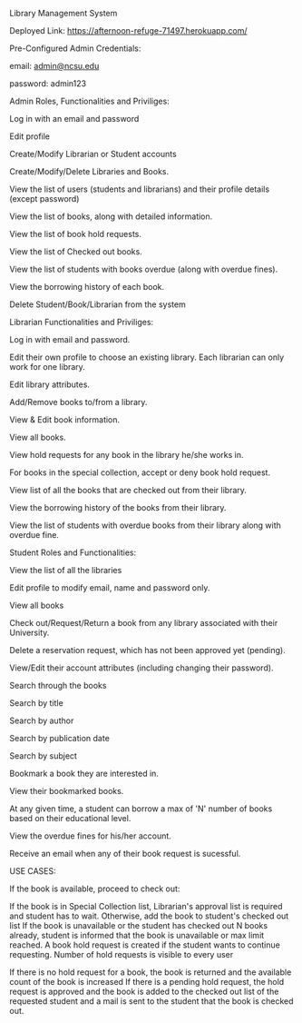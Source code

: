 Library Management System

Deployed Link: https://afternoon-refuge-71497.herokuapp.com/

Pre-Configured Admin Credentials:

email: admin@ncsu.edu

password: admin123

Admin Roles, Functionalities and Priviliges:

Log in with an email and password

Edit profile

Create/Modify Librarian or Student accounts

Create/Modify/Delete Libraries and Books.

View the list of users (students and librarians) and their profile details (except password)

View the list of books, along with detailed information.

View the list of book hold requests.

View the list of Checked out books.

View the list of students with books overdue (along with overdue fines).

View the borrowing history of each book.

Delete Student/Book/Librarian from the system


Librarian Functionalities and Priviliges:


Log in with email and password.

Edit their own profile to choose an existing library. Each librarian can only work for one library.

Edit library attributes.

Add/Remove books to/from a library.

View & Edit book information.

View all books.

View hold requests for any book in the library he/she works in.

For books in the special collection, accept or deny book hold request.

View list of all the books that are checked out from their library.

View the borrowing history of the books from their library.

View the list of students with overdue books from their library along with overdue fine.


Student Roles and Functionalities:


View the list of all the libraries

Edit profile to modify email, name and password only.

View all books

Check out/Request/Return a book from any library associated with their University.

Delete a reservation request, which has not been approved yet (pending).

View/Edit their account attributes (including changing their password).

Search through the books

Search by title

Search by author

Search by publication date

Search by subject

Bookmark a book they are interested in.

View their bookmarked books.

At any given time, a student can borrow a max of 'N' number of books based on their educational level.

View the overdue fines for his/her account.

Receive an email when any of their book request is sucessful.

USE CASES:

If the book is available, proceed to check out:

If the book is in Special Collection list, Librarian's approval list is required and student has to wait.
Otherwise, add the book to student's checked out list
If the book is unavailable or the student has checked out N books already, student is informed that the book is unavailable or max limit reached.
A book hold request is created if the student wants to continue requesting.
Number of hold requests is visible to every user

If there is no hold request for a book, the book is returned and the available count of the book is increased
If there is a pending hold request, the hold request is approved and the book is added to the checked out list of the requested student
and a mail is sent  to the student that the book is checked out.
